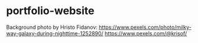 # portfolio-website

Background photo by Hristo Fidanov:
https://www.pexels.com/photo/milky-way-galaxy-during-nighttime-1252890/
https://www.pexels.com/@krisof/